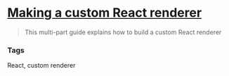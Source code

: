 # [Making a custom React renderer](https://github.com/nitin42/Making-a-custom-React-renderer)

> This multi-part guide explains how to build a custom React renderer

### Tags

React, custom renderer
